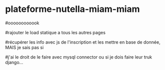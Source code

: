 # plateforme-nutella-miam-miam

#oooooooooook

#rajouter le load statique a tous les autres pages

#récupérer les info avec js de l'inscription et les mettre en base de donnée, MAIS je sais pas si 

#j'ai le droit de le faire avec mysql connector ou si je dois faire leur truk django...
